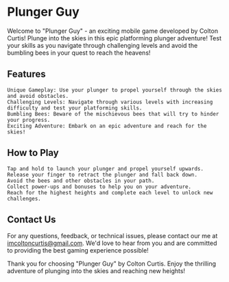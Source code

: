 # Plunger Guy

Welcome to "Plunger Guy" - an exciting mobile game developed by Colton Curtis! Plunge into the skies in this epic platforming plunger adventure! Test your skills as you navigate through challenging levels and avoid the bumbling bees in your quest to reach the heavens!
## Features

    Unique Gameplay: Use your plunger to propel yourself through the skies and avoid obstacles.
    Challenging Levels: Navigate through various levels with increasing difficulty and test your platforming skills.
    Bumbling Bees: Beware of the mischievous bees that will try to hinder your progress.
    Exciting Adventure: Embark on an epic adventure and reach for the skies!

## How to Play

    Tap and hold to launch your plunger and propel yourself upwards.
    Release your finger to retract the plunger and fall back down.
    Avoid the bees and other obstacles in your path.
    Collect power-ups and bonuses to help you on your adventure.
    Reach for the highest heights and complete each level to unlock new challenges.

## Contact Us

For any questions, feedback, or technical issues, please contact our me at imcoltoncurtis@gmail.com. We'd love to hear from you and are committed to providing the best gaming experience possible!

Thank you for choosing "Plunger Guy" by Colton Curtis. Enjoy the thrilling adventure of plunging into the skies and reaching new heights!
